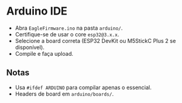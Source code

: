 # Arduino IDE

- Abra `EagleFirmware.ino` na pasta `arduino/`.
- Certifique-se de usar o core `esp32@3.x.x`.
- Selecione a board correta (ESP32 DevKit ou M5StickC Plus 2 se disponível).
- Compile e faça upload.

## Notas
- Usa `#ifdef ARDUINO` para compilar apenas o essencial.
- Headers de board em `arduino/boards/`.

